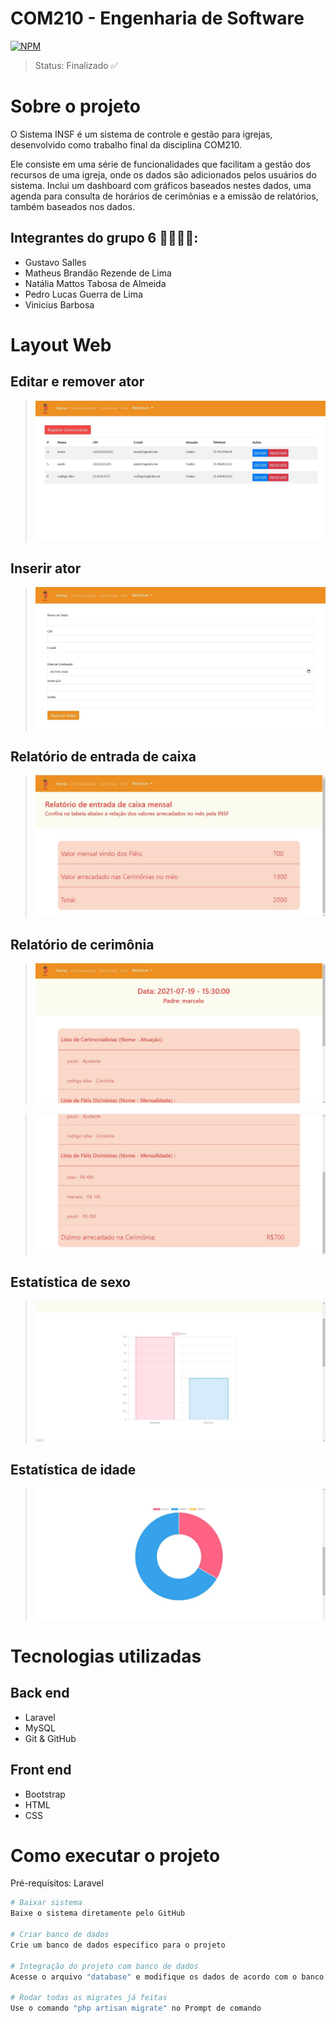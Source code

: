 # COM210 - Engenharia de Software

[![NPM](https://img.shields.io/npm/l/react)](https://github.com/matheus-lima1/COM210/blob/main/LICENSE)

> Status: Finalizado ✅

# Sobre o projeto

O Sistema INSF é um sistema de controle e gestão para igrejas, desenvolvido como trabalho final da disciplina COM210.

Ele consiste em uma série de funcionalidades que facilitam a gestão dos recursos de uma igreja, onde os dados são adicionados pelos usuários do sistema. Inclui um dashboard com gráficos baseados nestes dados, uma agenda para consulta de horários de cerimônias e a emissão de relatórios, também baseados nos dados.

## Integrantes do grupo 6 🙋‍♂️🙋‍♀️:

+ Gustavo Salles 
+ Matheus Brandão Rezende de Lima 
+ Natália Mattos Tabosa de Almeida 
+ Pedro Lucas Guerra de Lima 
+ Vinicius Barbosa 

# Layout Web

## Editar e remover ator
> ![Web 1](https://github.com/matheus-lima1/COM210/blob/main/assets/WhatsApp%20Image%202021-08-02%20at%2017.41.08.jpeg)

## Inserir ator
> ![Web 2](https://github.com/matheus-lima1/COM210/blob/main/assets/WhatsApp%20Image%202021-08-02%20at%2018.46.10.jpeg)

## Relatório de entrada de caixa
> ![Web 3](https://github.com/matheus-lima1/COM210/blob/main/assets/WhatsApp%20Image%202021-08-02%20at%2017.36.47.jpeg)

## Relatório de cerimônia
> ![Web 4](https://github.com/matheus-lima1/COM210/blob/main/assets/WhatsApp%20Image%202021-08-02%20at%2019.07.42.jpeg)

> ![Web 5](https://github.com/matheus-lima1/COM210/blob/main/assets/WhatsApp%20Image%202021-08-02%20at%2019.07.54.jpeg)

## Estatística de sexo
> ![Web 6](https://github.com/matheus-lima1/COM210/blob/main/assets/WhatsApp%20Image%202021-08-02%20at%2018.45.31.jpeg)

## Estatística de idade
> ![Web 7](https://github.com/matheus-lima1/COM210/blob/main/assets/WhatsApp%20Image%202021-08-02%20at%2018.45.40.jpeg)

# Tecnologias utilizadas

## Back end

+ Laravel
+ MySQL
+ Git & GitHub

## Front end

+ Bootstrap
+ HTML
+ CSS

# Como executar o projeto

Pré-requisitos: Laravel

```bash
# Baixar sistema 
Baixe o sistema diretamente pelo GitHub

# Criar banco de dados
Crie um banco de dados especifico para o projeto

# Integração do projeto com banco de dados
Acesse o arquivo "database" e modifique os dados de acordo com o banco de dados presente na máquina

# Rodar todas as migrates já feitas
Use o comando "php artisan migrate" no Prompt de comando
```
